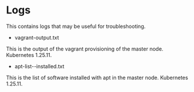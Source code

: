 # Logs
This contains logs that may be useful for troubleshooting.
* vagrant-output.txt  

This is the output of the vagrant provisioning of the master node. Kubernetes 1.25.11.
* apt-list--installed.txt  

This is the list of software installed with apt in the master node. Kubernetes 1.25.11.  
